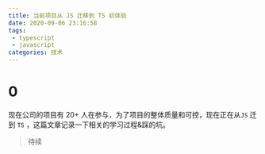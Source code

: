 ```yaml
---
title: 当前项目从 JS 迁移到 TS 初体验
date: 2020-09-06 23:16:58
tags:
 - typescript
 - javascript
categories: 技术
---
```


# 0
现在公司的项目有 20+ 人在参与，为了项目的整体质量和可控，现在正在从`JS` 迁到 `TS` ，这篇文章记录一下相关的学习过程&踩的坑。


> 待续